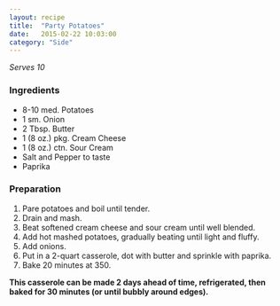 ```yaml
---
layout: recipe
title:  "Party Potatoes"
date:   2015-02-22 10:03:00
category: "Side"
---
```


*Serves 10*

### Ingredients

- 8-10 med. Potatoes
- 1 sm. Onion
- 2 Tbsp. Butter
- 1 (8 oz.) pkg. Cream Cheese
- 1 (8 oz.) ctn. Sour Cream
- Salt and Pepper to taste
- Paprika


### Preparation

1. Pare potatoes and boil until tender.
2. Drain and mash.
3. Beat softened cream cheese and sour cream until well blended.
4. Add hot mashed potatoes, gradually beating until light and fluffy.
5. Add onions.
6. Put in a 2-quart casserole, dot with butter and sprinkle with paprika.
7. Bake 20 minutes at 350.

**This casserole can be made 2 days ahead of time, refrigerated, then baked for 30 minutes (or until bubbly around edges).**
